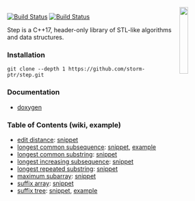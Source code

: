 <img align="right" src="https://user-images.githubusercontent.com/3381451/40880432-5b9e7086-66b9-11e8-9718-4b1ea4eae317.png" width="20%">

[![Build Status](https://travis-ci.org/storm-ptr/step.svg?branch=master)](https://travis-ci.org/storm-ptr/step)
[![Build Status](https://ci.appveyor.com/api/projects/status/github/storm-ptr/step?svg=true&branch=master)](https://ci.appveyor.com/project/storm-ptr/step/branch/master)

Step is a C++17, header-only library of STL-like algorithms and data structures.

### Installation

    git clone --depth 1 https://github.com/storm-ptr/step.git

### Documentation

* [doxygen](https://storm-ptr.github.io/step/)

### Table of Contents (wiki, example)

* [edit distance](https://en.wikipedia.org/wiki/Levenshtein_distance):
  [snippet](https://github.com/storm-ptr/step/blob/master/test/edit_distance.hpp#L16-L19)
* [longest common subsequence</summary>](https://en.wikipedia.org/wiki/Longest_common_subsequence_problem):
  [snippet](https://github.com/storm-ptr/step/blob/master/test/longest_common_subsequence.hpp#L13-L17),
  [example](https://github.com/storm-ptr/step/blob/master/example/diff/main.cpp#L53-L71)
* [longest common substring](https://en.wikipedia.org/wiki/Longest_common_substring_problem):
  [snippet](https://github.com/storm-ptr/step/blob/master/test/longest_common_substring.hpp#L13-L15)
* [longest increasing subsequence](https://en.wikipedia.org/wiki/Longest_increasing_subsequence):
  [snippet](https://github.com/storm-ptr/step/blob/master/test/longest_increasing_subsequence.hpp#L14-L17)
* [longest repeated substring](https://en.wikipedia.org/wiki/Longest_repeated_substring_problem):
  [snippet](https://github.com/storm-ptr/step/blob/master/test/longest_repeated_substring.hpp#L13-L15)
* [maximum subarray](https://en.wikipedia.org/wiki/Maximum_subarray_problem):
  [snippet](https://github.com/storm-ptr/step/blob/master/test/maximum_subarray.hpp#L13-L16)
* [suffix array](https://en.wikipedia.org/wiki/Suffix_array):
  [snippet](https://github.com/storm-ptr/step/blob/master/test/suffix.hpp#L20-L22)
* [suffix tree](https://en.wikipedia.org/wiki/Suffix_tree):
  [snippet](https://github.com/storm-ptr/step/blob/master/test/suffix.hpp#L27-L30),
  [example](https://github.com/storm-ptr/step/blob/master/example/suffix_tree_viz/graphviz.hpp#L36-L59)
